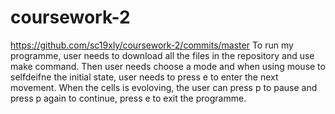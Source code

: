 # coursework-2
https://github.com/sc19xly/coursework-2/commits/master
To run my programme, user needs to download all the files in the repository and use make command. Then user needs choose a mode and when using mouse to selfdeifne the initial state, user needs to press e to enter the next movement.
When the cells is evoloving, the user can press p to pause and press p again to continue, press e to exit the programme.

